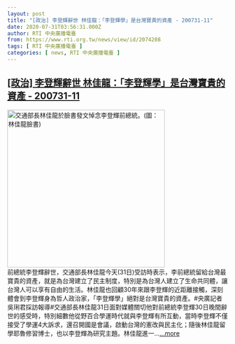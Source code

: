 ```yaml
---
layout: post
title: "[政治] 李登輝辭世 林佳龍：「李登輝學」是台灣寶貴的資產 - 200731-11"
date: 2020-07-31T03:56:31.000Z
author: RTI 中央廣播電臺
from: https://www.rti.org.tw/news/view/id/2074208
tags: [ RTI 中央廣播電臺 ]
categories: [ news, RTI 中央廣播電臺 ]
---
```

<!--1596167791000-->
[[政治] 李登輝辭世 林佳龍：「李登輝學」是台灣寶貴的資產 - 200731-11](https://www.rti.org.tw/news/view/id/2074208)
------

<div>
<img src="https://static.rti.org.tw/assets/thumbnails/2020/07/30/6ace6d797561357c3bcee53f8875912e.jpg" width="360" alt="交通部長林佳龍於臉書發文悼念李登輝前總統。(圖：林佳龍臉書)" title="交通部長林佳龍於臉書發文悼念李登輝前總統。(圖：林佳龍臉書)"><br>前總統李登輝辭世，交通部長林佳龍今天(31日)受訪時表示，李前總統留給台灣最寶貴的資產，就是為台灣建立了民主制度，特別是為台灣人建立了生命共同體，讓台灣人可以享有自由的生活。林佳龍也回顧30年來跟李登輝的近距離接觸，深刻體會到李登輝身為哲人政治家，「李登輝學」絕對是台灣寶貴的資產。#央廣記者吳琍君採訪報導#交通部長林佳龍31日面對媒體關切他對前總統李登輝30日晚間辭世的感受時，特別細數他從野百合學運時代就與李登輝有所互動，當時李登輝不僅接受了學運4大訴求，還召開國是會議，啟動台灣的憲改與民主化；隨後林佳龍留學耶魯修習博士，也以李登輝為研究主題。林佳龍進一...<a target="_blank" href="https://www.rti.org.tw/news/view/id/2074208">...more</a>
</div>
